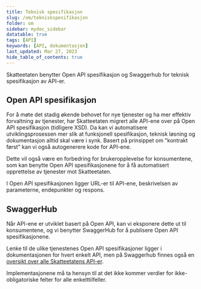 ```yaml
---
title: Teknisk spesifikasjon
slug: /om/tekniskspesifikasjon
folder: om
sidebar: mydoc_sidebar
datatable: true
tags: [API]
keywords: [API, dokumentasjon]
last_updated: Mar 27, 2023
hide_table_of_contents: true
---
```

<Summary>Skatteetaten benytter Open API spesifikasjon og Swaggerhub for teknisk spesifikasjon av API-er.</Summary>

## Open API spesifikasjon

For å møte det stadig økende behovet for nye tjenester og ha mer effektiv forvaltning av tjenester, har Skatteetaten migrert alle API-ene over på Open API spesifikasjon (tidligere XSD). Da kan vi automatisere utviklingsprosessen mer slik at funksjonell spesifikasjon, teknisk løsning og dokumentasjon alltid skal være i synk. Basert på prinsippet om "kontrakt først" kan vi også autogenerere kode for API-ene.

Dette vil også være en forbedring for brukeropplevelse for konsumentene, som kan benytte Open API spesifikasjonene for å få automatisert opprettelse av tjenester mot Skatteetaten.

I Open API spesifikasjonen ligger URL-er til API-ene, beskrivelsen av parameterne, endepunkter og respons.


## SwaggerHub

Når API-ene er utviklet basert på Open API, kan vi eksponere dette ut til konsumentene, og vi benytter SwaggerHub for å publisere Open API spesifikasjonene.

Lenke til de ulike tjenestenes Open API spesifikasjoner ligger i dokumentasjonen for hvert enkelt API, men på Swaggerhub finnes også en [oversikt over alle Skatteetatens API-er](https://app.swaggerhub.com/organizations/skatteetaten).

Implementasjonene må ta hensyn til at det ikke kommer verdier for ikke-obligatoriske felter for alle enkelttilfeller.
